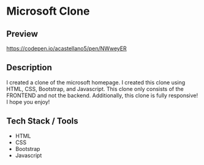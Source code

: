 # Microsoft Clone

## Preview
https://codepen.io/acastellano5/pen/NWweyER

## Description
I created a clone of the microsoft homepage. I created this clone using HTML, CSS, Bootstrap, and Javascript. This clone only consists of the FRONTEND and not the backend. Additionally, this clone is fully responsive! I hope you enjoy!

## Tech Stack / Tools
* HTML
* CSS
* Bootstrap
* Javascript
